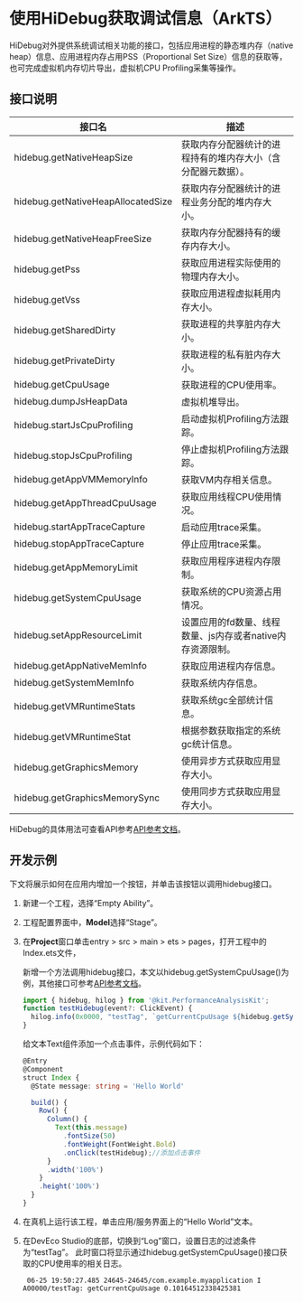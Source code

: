 # 使用HiDebug获取调试信息（ArkTS）

HiDebug对外提供系统调试相关功能的接口，包括应用进程的静态堆内存（native heap）信息、应用进程内存占用PSS（Proportional Set Size）信息的获取等，也可完成虚拟机内存切片导出，虚拟机CPU Profiling采集等操作。

## 接口说明

| 接口名                             | 描述                                                         |
| ---------------------------------- | ------------------------------------------------------------ |
| hidebug.getNativeHeapSize          | 获取内存分配器统计的进程持有的堆内存大小（含分配器元数据）。 |
| hidebug.getNativeHeapAllocatedSize | 获取内存分配器统计的进程业务分配的堆内存大小。               |
| hidebug.getNativeHeapFreeSize      | 获取内存分配器持有的缓存内存大小。                           |
| hidebug.getPss                     | 获取应用进程实际使用的物理内存大小。                         |
| hidebug.getVss                     | 获取应用进程虚拟耗用内存大小。                               |
| hidebug.getSharedDirty             | 获取进程的共享脏内存大小。                                   |
| hidebug.getPrivateDirty            | 获取进程的私有脏内存大小。                                   |
| hidebug.getCpuUsage                | 获取进程的CPU使用率。                                        |
| hidebug.dumpJsHeapData             | 虚拟机堆导出。                                               |
| hidebug.startJsCpuProfiling        | 启动虚拟机Profiling方法跟踪。                                |
| hidebug.stopJsCpuProfiling         | 停止虚拟机Profiling方法跟踪。                                |
| hidebug.getAppVMMemoryInfo         | 获取VM内存相关信息。                                         |
| hidebug.getAppThreadCpuUsage       | 获取应用线程CPU使用情况。                                    |
| hidebug.startAppTraceCapture       | 启动应用trace采集。                                          |
| hidebug.stopAppTraceCapture        | 停止应用trace采集。                                          |
| hidebug.getAppMemoryLimit          | 获取应用程序进程内存限制。                                   |
| hidebug.getSystemCpuUsage          | 获取系统的CPU资源占用情况。                                  |
| hidebug.setAppResourceLimit        | 设置应用的fd数量、线程数量、js内存或者native内存资源限制。   |
| hidebug.getAppNativeMemInfo        | 获取应用进程内存信息。                                       |
| hidebug.getSystemMemInfo           | 获取系统内存信息。                                           |
| hidebug.getVMRuntimeStats          | 获取系统gc全部统计信息。                                     |
| hidebug.getVMRuntimeStat           | 根据参数获取指定的系统gc统计信息。                           |
| hidebug.getGraphicsMemory          | 使用异步方式获取应用显存大小。                    |
| hidebug.getGraphicsMemorySync      | 使用同步方式获取应用显存大小。                    |

HiDebug的具体用法可查看API参考[API参考文档](../reference/apis-performance-analysis-kit/js-apis-hidebug.md)。

## 开发示例

下文将展示如何在应用内增加一个按钮，并单击该按钮以调用hidebug接口。

1. 新建一个工程，选择“Empty Ability”。

2. 工程配置界面中，**Model**选择“Stage”。

3. 在**Project**窗口单击entry &gt; src &gt; main &gt; ets &gt; pages，打开工程中的Index.ets文件，

   新增一个方法调用hidebug接口，本文以hidebug.getSystemCpuUsage()为例，其他接口可参考[API参考文档](../reference/apis-performance-analysis-kit/js-apis-hidebug.md)。

   ```ts
   import { hidebug, hilog } from '@kit.PerformanceAnalysisKit';
   function testHidebug(event?: ClickEvent) {
     hilog.info(0x0000, "testTag", `getCurrentCpuUsage ${hidebug.getSystemCpuUsage()}`);
   }
   ```

   给文本Text组件添加一个点击事件，示例代码如下：

   ```ts
   @Entry
   @Component
   struct Index {
     @State message: string = 'Hello World'

     build() {
       Row() {
         Column() {
           Text(this.message)
             .fontSize(50)
             .fontWeight(FontWeight.Bold)
             .onClick(testHidebug);//添加点击事件
         }
         .width('100%')
       }
       .height('100%')
     }
   }
   ```

4. 在真机上运行该工程，单击应用/服务界面上的“Hello World”文本。

5. 在DevEco Studio的底部，切换到“Log”窗口，设置日志的过滤条件为“testTag”。
   此时窗口将显示通过hidebug.getSystemCpuUsage()接口获取的CPU使用率的相关日志。
   ```Text
	06-25 19:50:27.485 24645-24645/com.example.myapplication I A00000/testTag: getCurrentCpuUsage 0.10164512338425381
   ```

<!--RP1-->
<!--RP1End-->